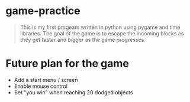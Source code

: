 # game-practice

>This is my first progeam written in python using pygame and time libraries.
>The goal of the game is to escape the incoming blocks as they get faster and bigger as the game progresses.

# Future plan for the game

- Add a start menu / screen
- Enable mouse control
- Set "you win" when reaching 20 dodged objects
